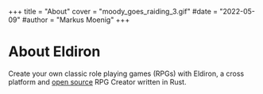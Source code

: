 +++
title = "About"
cover = "moody_goes_raiding_3.gif"
#date = "2022-05-09"
#author = "Markus Moenig"
+++

# About Eldiron

Create your own classic role playing games (RPGs) with Eldiron, a cross platform and [open source](https://github.com/markusmoenig/Eldiron) RPG Creator written in Rust.